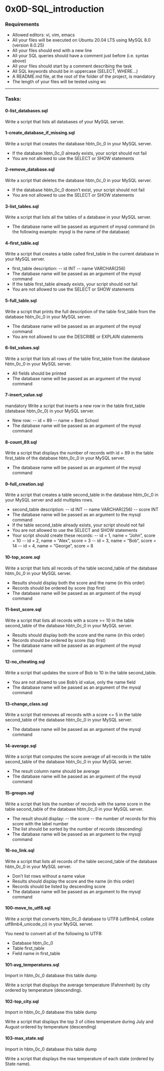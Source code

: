 # 0x0D-SQL_introduction

### Requirements
- Allowed editors: vi, vim, emacs
- All your files will be executed on Ubuntu 20.04 LTS using MySQL 8.0 (version 8.0.25)
- All your files should end with a new line
- All your SQL queries should have a comment just before (i.e. syntax above)
- All your files should start by a comment describing the task
- All SQL keywords should be in uppercase (SELECT, WHERE…)
- A README.md file, at the root of the folder of the project, is mandatory
- The length of your files will be tested using wc

---

### Tasks:

#### 0-list_databases.sql
Write a script that lists all databases of your MySQL server.

#### 1-create_database_if_missing.sql
Write a script that creates the database hbtn_0c_0 in your MySQL server.

- If the database hbtn_0c_0 already exists, your script should not fail
- You are not allowed to use the SELECT or SHOW statements

#### 2-remove_database.sql
Write a script that deletes the database hbtn_0c_0 in your MySQL server.

- If the database hbtn_0c_0 doesn’t exist, your script should not fail
- You are not allowed to use the SELECT or SHOW statements

#### 3-list_tables.sql
Write a script that lists all the tables of a database in your MySQL server.

- The database name will be passed as argument of mysql command (in the following example: mysql is the name of the database)

#### 4-first_table.sql
Write a script that creates a table called first_table in the current database in your MySQL server.

- first_table description:
-- id INT
-- name VARCHAR(256)
- The database name will be passed as an argument of the mysql command
- If the table first_table already exists, your script should not fail
- You are not allowed to use the SELECT or SHOW statements

#### 5-full_table.sql
Write a script that prints the full description of the table first_table from the database hbtn_0c_0 in your MySQL server.

- The database name will be passed as an argument of the mysql command
- You are not allowed to use the DESCRIBE or EXPLAIN statements

#### 6-list_values.sql
Write a script that lists all rows of the table first_table from the database hbtn_0c_0 in your MySQL server.

- All fields should be printed
- The database name will be passed as an argument of the mysql command

#### 7-insert_value.sql

mandatory
Write a script that inserts a new row in the table first_table (database hbtn_0c_0) in your MySQL server.

- New row:
-- id = 89
-- name = Best School
- The database name will be passed as an argument of the mysql command

#### 8-count_89.sql
Write a script that displays the number of records with id = 89 in the table first_table of the database hbtn_0c_0 in your MySQL server.

- The database name will be passed as an argument of the mysql command

#### 9-full_creation.sql
Write a script that creates a table second_table in the database hbtn_0c_0 in your MySQL server and add multiples rows.

- second_table description:
-- id INT
-- name VARCHAR(256)
-- score INT
- The database name will be passed as an argument to the mysql command
- If the table second_table already exists, your script should not fail
- You are not allowed to use the SELECT and SHOW statements
- Your script should create these records:
-- id = 1, name = “John”, score = 10
-- id = 2, name = “Alex”, score = 3
-- id = 3, name = “Bob”, score = 14
-- id = 4, name = “George”, score = 8

#### 10-top_score.sql
Write a script that lists all records of the table second_table of the database hbtn_0c_0 in your MySQL server.

- Results should display both the score and the name (in this order)
- Records should be ordered by score (top first)
- The database name will be passed as an argument of the mysql command

#### 11-best_score.sql
Write a script that lists all records with a score >= 10 in the table second_table of the database hbtn_0c_0 in your MySQL server.

- Results should display both the score and the name (in this order)
- Records should be ordered by score (top first)
- The database name will be passed as an argument of the mysql command

#### 12-no_cheating.sql
Write a script that updates the score of Bob to 10 in the table second_table.

- You are not allowed to use Bob’s id value, only the name field
- The database name will be passed as an argument of the mysql command

#### 13-change_class.sql
Write a script that removes all records with a score <= 5 in the table second_table of the database hbtn_0c_0 in your MySQL server.

- The database name will be passed as an argument of the mysql command

#### 14-average.sql
Write a script that computes the score average of all records in the table second_table of the database hbtn_0c_0 in your MySQL server.

- The result column name should be average
- The database name will be passed as an argument of the mysql command

#### 15-groups.sql
Write a script that lists the number of records with the same score in the table second_table of the database hbtn_0c_0 in your MySQL server.

- The result should display:
-- the score
-- the number of records for this score with the label number
- The list should be sorted by the number of records (descending)
- The database name will be passed as an argument to the mysql command

#### 16-no_link.sql
Write a script that lists all records of the table second_table of the database hbtn_0c_0 in your MySQL server.

- Don’t list rows without a name value
- Results should display the score and the name (in this order)
- Records should be listed by descending score
- The database name will be passed as an argument to the mysql command

#### 100-move_to_utf8.sql
Write a script that converts hbtn_0c_0 database to UTF8 (utf8mb4, collate utf8mb4_unicode_ci) in your MySQL server.

You need to convert all of the following to UTF8:

- Database hbtn_0c_0
- Table first_table
- Field name in first_table

#### 101-avg_temperatures.sql
Import in hbtn_0c_0 database this table dump

Write a script that displays the average temperature (Fahrenheit) by city ordered by temperature (descending).

#### 102-top_city.sql
Import in hbtn_0c_0 database this table dump

Write a script that displays the top 3 of cities temperature during July and August ordered by temperature (descending)

#### 103-max_state.sql
Import in hbtn_0c_0 database this table dump

Write a script that displays the max temperature of each state (ordered by State name).
